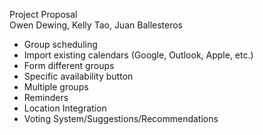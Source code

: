 Project Proposal <br/>
Owen Dewing, Kelly Tao, Juan Ballesteros <br/>

- Group scheduling
- Import existing calendars (Google, Outlook, Apple, etc.)
- Form different groups
- Specific availability button
- Multiple groups
- Reminders
- Location Integration
- Voting System/Suggestions/Recommendations
